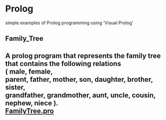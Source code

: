 # Prolog
 
 simple examples of Prolog programming using 'Visual Prolog'
 
 
 ## Family_Tree
 
A prolog program that represents the family tree that contains the following relations   
( male, female,  
parent, father, mother, son, daughter, brother, sister,  
grandfather, grandmother, aunt, uncle, cousin, nephew, niece ).  
  [FamilyTree.pro](https://github.com/saraatq/Prolog/blob/main/FamilyTree.pro)
---


